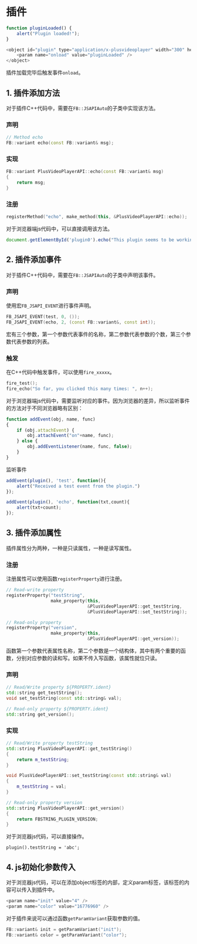 # 插件

```javascript
function pluginLoaded() {
    alert("Plugin loaded!");
}

<object id="plugin" type="application/x-plusvideoplayer" width="300" height="300">
    <param name="onload" value="pluginLoaded" />
</object>
```

插件加载完毕后触发事件`onload`。

## 1. 插件添加方法

对于插件C++代码中，需要在`FB::JSAPIAuto`的子类中实现该方法。

### 声明

```C++
// Method echo
FB::variant echo(const FB::variant& msg);
```

### 实现

```C++
FB::variant PlusVideoPlayerAPI::echo(const FB::variant& msg)
{
    return msg;
}
```

### 注册

```C++
registerMethod("echo", make_method(this, &PlusVideoPlayerAPI::echo));
```



对于浏览器端js代码中，可以直接调用该方法。

```javascript
document.getElementById('plugin0').echo("This plugin seems to be working!"));
```



## 2. 插件添加事件

对于插件C++代码中，需要在`FB::JSAPIAuto`的子类中声明该事件。

### 声明

使用宏`FB_JSAPI_EVENT`进行事件声明。

```c++
FB_JSAPI_EVENT(test, 0, ());
FB_JSAPI_EVENT(echo, 2, (const FB::variant&, const int));
```

宏有三个参数，第一个参数代表事件的名称，第二参数代表参数的个数，第三个参数代表参数的列表。

### 触发

在C++代码中触发事件，可以使用`fire_xxxxx`。

```c++
fire_test();
fire_echo("So far, you clicked this many times: ", n++);
```



对于浏览器端js代码中，需要监听对应的事件。因为浏览器的差异，所以监听事件的方法对于不同浏览器略有区别：

```javascript
function addEvent(obj, name, func)
{
    if (obj.attachEvent) {
        obj.attachEvent("on"+name, func);
    } else {
        obj.addEventListener(name, func, false); 
    }
}
```

监听事件

```javascript
addEvent(plugin(), 'test', function(){
    alert("Received a test event from the plugin.")
});

addEvent(plugin(), 'echo', function(txt,count){
    alert(txt+count);
});
```



## 3. 插件添加属性

插件属性分为两种，一种是只读属性，一种是读写属性。

### 注册

注册属性可以使用函数`registerProperty`进行注册。

```c++
// Read-write property
registerProperty("testString",
                 make_property(this,
                               &PlusVideoPlayerAPI::get_testString,
                               &PlusVideoPlayerAPI::set_testString));

// Read-only property
registerProperty("version",
                 make_property(this,
                               &PlusVideoPlayerAPI::get_version));
```

函数第一个参数代表属性名称，第二个参数是一个结构体，其中有两个重要的函数，分别对应参数的读和写。如果不传入写函数，该属性就位只读。

### 声明

```c++
// Read/Write property ${PROPERTY.ident}
std::string get_testString();
void set_testString(const std::string& val);

// Read-only property ${PROPERTY.ident}
std::string get_version();
```

### 实现

```c++
// Read/Write property testString
std::string PlusVideoPlayerAPI::get_testString()
{
    return m_testString;
}

void PlusVideoPlayerAPI::set_testString(const std::string& val)
{
    m_testString = val;
}

// Read-only property version
std::string PlusVideoPlayerAPI::get_version()
{
    return FBSTRING_PLUGIN_VERSION;
}
```



对于浏览器js代码，可以直接操作。

```
plugin().testString = 'abc';
```



## 4. js初始化参数传入

对于浏览器js代码，可以在添加object标签的内部，定义param标签，该标签的内容可以传入到插件中。

```javascript
<param name="init" value="4" />
<param name="color" value="16776960" />
```



对于插件来说可以通过函数`getParamVariant`获取参数的值。

```C++
FB::variant& init = getParamVariant("init");
FB::variant& color = getParamVariant("color");
```

